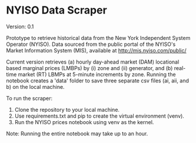# NYISO Data Scraper

Version: 0.1

Prototype to retrieve historical data from the New York Independent System Operator (NYISO). Data sourced from the public portal of the NYISO's Market Information System (MIS), available at http://mis.nyiso.com/public/

Current version retrieves (a) hourly day-ahead market (DAM) locational based marginal prices (LMBPs) by (i) zone and (ii) generator, and (b) real-time market (RT) LBMPs at 5-minute increments by zone. Running the notebook creates a 'data' folder to save three separate csv files (ai, aii, and b) on the local machine. 

To run the scraper:
1. Clone the repository to your local machine.
2. Use requirements.txt and pip to create the virtual environment (venv).
3. Run the NYISO prices notebook using venv as the kernel.

Note: Running the entire notebook may take up to an hour.



